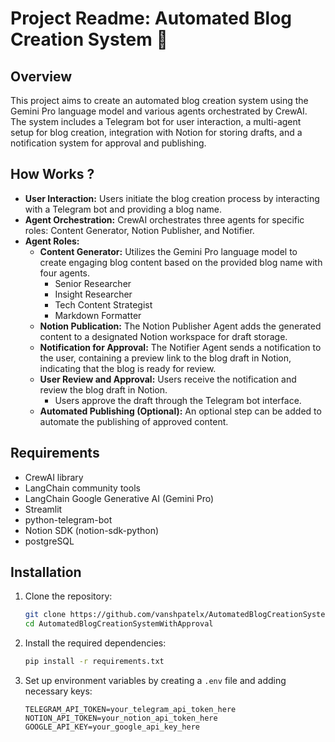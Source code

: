 # Project Readme: Automated Blog Creation System 🤖

## Overview
This project aims to create an automated blog creation system using the Gemini Pro language model and various agents orchestrated by CrewAI. The system includes a Telegram bot for user interaction, a multi-agent setup for blog creation, integration with Notion for storing drafts, and a notification system for approval and publishing.

## How Works ?
- **User Interaction:** Users initiate the blog creation process by interacting with a Telegram bot and providing a blog name.
- **Agent Orchestration:** CrewAI orchestrates three agents for specific roles: Content Generator, Notion Publisher, and Notifier.
- **Agent Roles:**
   - **Content Generator:** Utilizes the Gemini Pro language model to create engaging blog content based on the provided blog name with four agents.
       - Senior Researcher
       - Insight Researcher
       - Tech Content Strategist
       - Markdown Formatter
   -  **Notion Publication:** The Notion Publisher Agent adds the generated content to a designated Notion workspace for draft storage.
  - **Notification for Approval:** The Notifier Agent sends a notification to the user, containing a preview link to the blog draft in Notion, indicating that the blog is ready for review.
  - **User Review and Approval:** Users receive the notification and review the blog draft in Notion.
     - Users approve the draft through the Telegram bot interface.
  - **Automated Publishing (Optional):** An optional step can be added to automate the publishing of approved content.

## Requirements
- CrewAI library
- LangChain community tools
- LangChain Google Generative AI (Gemini Pro)
- Streamlit
- python-telegram-bot
- Notion SDK (notion-sdk-python)
- postgreSQL

## Installation
1. Clone the repository:

    ```bash
    git clone https://github.com/vanshpatelx/AutomatedBlogCreationSystemWithApproval
    cd AutomatedBlogCreationSystemWithApproval
    ```

2. Install the required dependencies:

    ```bash
    pip install -r requirements.txt
    ```

3. Set up environment variables by creating a `.env` file and adding necessary keys:

    ```dotenv
    TELEGRAM_API_TOKEN=your_telegram_api_token_here
    NOTION_API_TOKEN=your_notion_api_token_here
    GOOGLE_API_KEY=your_google_api_key_here
    ```